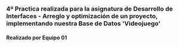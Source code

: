 ### 4º Practica realizada para la asignatura de Desarrollo de Interfaces - Arreglo y optimización de un proyecto, implementando nuestra Base de Datos 'Videojuego'

#### Realizado por Equipo 01
